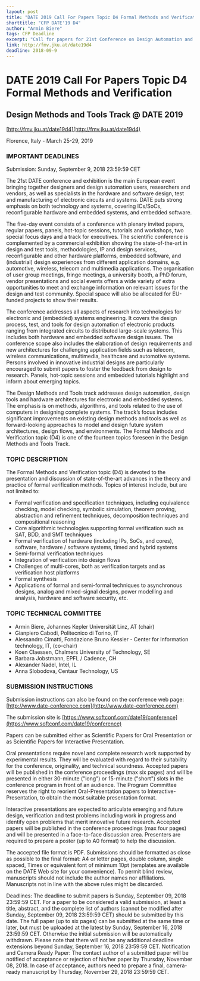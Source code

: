 ```yaml
---
layout: post
title: "DATE 2019 Call For Papers Topic D4 Formal Methods and Verification"
shorttitle: "CFP DATE'19 D4"
author: "Armin Biere"
tags: CFP Deadline
excerpt: "Call for papers for 21st Conference on Design Automation and Test in Europe Topic D4 Formal Methods and Verification."
link: http://fmv.jku.at/date19d4
deadline: 2018-09-9
---
```


# DATE 2019 Call For Papers Topic D4 Formal Methods and Verification

## Design Methods and Tools Track @ DATE 2019

[http://fmv.jku.at/date19d4](http://fmv.jku.at/date19d4)

Florence, Italy - March 25-29, 2019

### IMPORTANT DEADLINES

Submission: Sunday, September 9, 2018 23:59:59 CET

The 21st DATE conference and exhibition is the main European event bringing together designers and design automation users, researchers and vendors, as well as specialists in the hardware and software design, test and manufacturing of electronic circuits and systems.  DATE puts strong emphasis on both technology and systems, covering ICs/SoCs, reconfigurable hardware and embedded systems, and embedded software.

The five-day event consists of a conference with plenary invited papers, regular papers, panels, hot-topic sessions, tutorials and workshops, two special focus days and a track for executives. The scientific conference is complemented by a commercial exhibition showing the state-of-the-art in design and test tools, methodologies, IP and design services, reconfigurable and other hardware platforms, embedded software, and (industrial) design experiences from different application domains, e.g. automotive, wireless, telecom and multimedia applications. The organisation of user group meetings, fringe meetings, a university booth, a PhD forum, vendor presentations and social events offers a wide variety of extra opportunities to meet and exchange information on relevant issues for the design and test community. Special space will also be allocated for EU-funded projects to show their results.

The conference addresses all aspects of research into technologies for electronic and (embedded) systems engineering.  It covers the design process, test, and tools for design automation of electronic products ranging from integrated circuits to distributed large-scale systems.  This includes both hardware and embedded software design issues. The conference scope also includes the elaboration of design requirements and new architectures for challenging application fields such as telecom, wireless communications, multimedia, healthcare and automotive systems.  Persons involved in innovative industrial designs are particularly encouraged to submit papers to foster the feedback from design to research.  Panels, hot-topic sessions and embedded tutorials highlight and inform about emerging topics.

The Design Methods and Tools track addresses design automation, design tools and hardware architectures for electronic and embedded systems.  The emphasis is on methods, algorithms, and tools related to the use of computers in designing complete systems.  The track’s focus includes significant improvements on existing design methods and tools as well as forward-looking approaches to model and design future system architectures, design flows, and environments.  The Formal Methods and Verification topic (D4) is one of the fourteen topics foreseen in the Design Methods and Tools Track.

### TOPIC DESCRIPTION

The Formal Methods and Verification topic (D4) is devoted to the presentation and discussion of state-of-the-art advances in the theory and practice of formal verification methods. Topics of interest include, but are not limited to:

- Formal verification and specification techniques, including equivalence checking, model checking, symbolic simulation, theorem proving, abstraction and refinement techniques, decomposition techniques and compositional reasoning
- Core algorithmic technologies supporting formal verification such as SAT, BDD, and SMT techniques
- Formal verification of hardware (including IPs, SoCs, and cores), software, hardware / software systems, timed and hybrid systems
- Semi-formal verification techniques 
- Integration of verification into design flows
- Challenges of multi-cores, both as verification targets and as verification host platforms
- Formal synthesis
- Applications of formal and semi-formal techniques to asynchronous designs, analog and mixed-signal designs, power modelling and analysis, hardware and software security, etc.

### TOPIC TECHNICAL COMMITTEE

- Armin Biere, Johannes Kepler Universit&auml;t Linz, AT (chair)
- Gianpiero Cabodi, Politecnico di Torino, IT
- Alessandro Cimatti, Fondazione Bruno Kessler - Center for Information technology, IT,  (co-chair)
- Koen Claessen, Chalmers University of Technology, SE
- Barbara Jobstmann, EPFL / Cadence, CH
- Alexander Nadel, Intel, IL
- Anna Slobodova, Centaur Technology, US

### SUBMISSION INSTRUCTIONS

Submission instructions can also be found on the conference web page: [http://www.date-conference.com](http://www.date-conference.com)

The submission site is [https://www.softconf.com/date19/conference](https://www.softconf.com/date19/conference)

Papers can be submitted either as Scientific Papers for Oral Presentation or as Scientific Papers for Interactive Presentation.

Oral presentations require novel and complete research work supported by experimental results.  They will be evaluated with regard to their suitability for the conference, originality, and technical soundness.  Accepted papers will be published in the conference proceedings (max six pages) and will be presented in either 30-minute ("long") or 15-minute ("short") slots in the conference program in front of an audience.  The Program Committee reserves the right to reorient Oral-Presentation papers to Interactive-Presentation, to obtain the most suitable presentation format.

Interactive presentations are expected to articulate emerging and future design, verification and test problems including work in progress and identify open problems that merit innovative future research.  Accepted papers will be published in the conference proceedings (max four pages) and will be presented in a face-to-face discussion area.  Presenters are required to prepare a poster (up to A0 format) to help the discussion.

The accepted file format is PDF.  Submissions should be formatted as close as possible to the final format: A4 or letter pages, double column, single spaced, Times or equivalent font of minimum 10pt (templates are available on the DATE Web site for your convenience).  To permit blind review, manuscripts should not include the author names nor affiliations.  Manuscripts not in line with the above rules might be discarded.

Deadlines: The deadline to submit papers is Sunday, September 09, 2018 23:59:59 CET. For a paper to be considered a valid submission, at least a title, abstract, and the complete list of authors (cannot be modified after Sunday, September 09, 2018 23:59:59 CET) should be submitted by this date.  The full paper (up to six pages) can be submitted at the same time or later, but must be uploaded at the latest by Sunday, September 16, 2018 23:59:59 CET. Otherwise the initial submission will be automatically withdrawn. Please note that there will not be any additional deadline extensions beyond Sunday, September 16, 2018 23:59:59 CET.  Notification and Camera Ready Paper: The contact author of a submitted paper will be notified of acceptance or rejection of his/her paper by Thursday, November 08, 2018. In case of acceptance, authors need to prepare a final, camera-ready manuscript by Thursday, November 29, 2018 23:59:59 CET.
